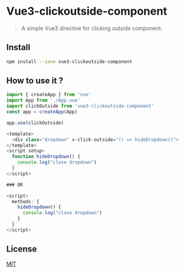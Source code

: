 # Vue3-clickoutside-component

> A simple Vue3 directive for clicking outside component.
## Install

```bash
npm install --save vue3-clickoutside-component
```


## How to use it ?

```js
import { createApp } from 'vue'
import App from './App.vue'
import clickOutside from 'vue3-clickoutside-component'
const app = createApp(App)

app.use(clickOutside)
```

```js
<template>
  <div class="dropdown" v-click-outside="() => hideDropdown()">
</template>
<script setup>
  function hideDropdown() {
    console.log("close dropdown")
  }
</script>

### OR 

<script>
  methods: {
    hideDropdown() {
      console.log("close dropdown")
    }
  }
</script>
```


## License

[MIT](http://opensource.org/licenses/MIT)